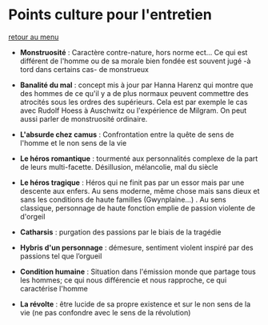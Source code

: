 Points culture pour l'entretien
=====

[retour au menu](../)

* **Monstruosité** : Caractère contre-nature, hors norme ect... Ce qui est différent de l'homme ou de sa morale bien fondée est souvent jugé -à tord dans certains cas- de monstrueux

* **Banalité du mal** : concept mis à jour par Hanna Harenz qui montre que des hommes de ce qu'il y a de plus normaux peuvent commettre des atrocités sous les ordres des supérieurs. Cela est par exemple le cas avec Rudolf Hoess à Auschwitz ou l'expérience de Milgram. On peut aussi parler de monstruosité ordinaire.

* **L'absurde chez camus** : Confrontation entre la quête de sens de l'homme et le non sens de la vie

* **Le héros romantique** : tourmenté aux personnalités complexe de la part de leurs multi-facette. Désillusion, mélancolie, mal du siècle

* **Le héros tragique** : Héros qui ne finit pas par un essor mais par une descente aux enfers. Au sens moderne, même chose mais sans dieux et sans les conditions de haute familles (Gwynplaine...) . Au sens classique, personnage de haute fonction emplie de passion violente de d'orgeil

* **Catharsis** : purgation des passions par le biais de la tragédie

* **Hybris d'un personnage** : démesure, sentiment violent inspiré par des passions tel que l’orgueil

* **Condition humaine** : Situation dans l'émission monde que partage tous les hommes; ce qui nous différencie et nous rapproche, ce qui caractérise l'homme

* **La révolte** : être lucide de sa propre existence et sur le non sens de la vie (ne pas confondre avec le sens de la révolution)